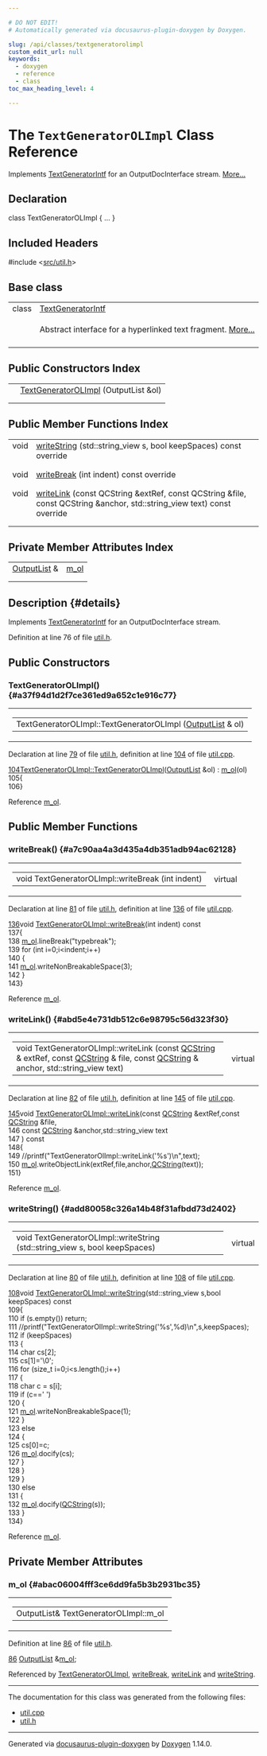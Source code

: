 ```yaml
---

# DO NOT EDIT!
# Automatically generated via docusaurus-plugin-doxygen by Doxygen.

slug: /api/classes/textgeneratorolimpl
custom_edit_url: null
keywords:
  - doxygen
  - reference
  - class
toc_max_heading_level: 4

---
```


<div class="doxyPage">

# The `TextGeneratorOLImpl` Class Reference

<p>Implements <a href="/web-doxygen/docs/api/classes/textgeneratorintf">TextGeneratorIntf</a> for an OutputDocInterface stream. <a href="#details">More...</a></p>

## Declaration

<div class="doxyDeclaration">
class TextGeneratorOLImpl { ... }
</div>

## Included Headers

<div class="doxyIncludesList">#include &lt;<a href="/web-doxygen/docs/api/files/src/util-h">src/util.h</a>&gt;
</div>

## Base class

<table class="doxyMembersIndex">

<tr class="doxyMemberIndexItem">
<td class="doxyMemberIndexItemType" align="left" valign="top">class</td>
<td class="doxyMemberIndexItemName" align="left" valign="top"><a href="/web-doxygen/docs/api/classes/textgeneratorintf">TextGeneratorIntf</a></td>
</tr>
<tr class="doxyMemberIndexDescription">
<td class="doxyMemberIndexDescriptionLeft"></td>
<td class="doxyMemberIndexDescriptionRight">
<p>Abstract interface for a hyperlinked text fragment. <a href="/web-doxygen/docs/api/classes/textgeneratorintf/#details">More...</a></p>
</td>
</tr>
<tr class="doxyMemberIndexSeparator">
<td class="doxyMemberIndexSeparator" colspan="2"></td>
</tr>

</table>

## Public Constructors Index

<table class="doxyMembersIndex">

<tr class="doxyMemberIndexItem">
<td class="doxyMemberIndexItemType" align="left" valign="top"></td>
<td class="doxyMemberIndexItemName" align="left" valign="top"><a href="#a37f94d1d2f7ce361ed9a652c1e916c77">TextGeneratorOLImpl</a> (OutputList &amp;ol)</td>
</tr>
<tr class="doxyMemberIndexDescription">
<td class="doxyMemberIndexDescriptionLeft"></td>
<td class="doxyMemberIndexDescriptionRight">
</td>
</tr>
<tr class="doxyMemberIndexSeparator">
<td class="doxyMemberIndexSeparator" colspan="2"></td>
</tr>

</table>

## Public Member Functions Index

<table class="doxyMembersIndex">

<tr class="doxyMemberIndexItem">
<td class="doxyMemberIndexItemType" align="left" valign="top">void</td>
<td class="doxyMemberIndexItemName" align="left" valign="top"><a href="#add80058c326a14b48f31afbdd73d2402">writeString</a> (std::string_view s, bool keepSpaces) const override</td>
</tr>
<tr class="doxyMemberIndexDescription">
<td class="doxyMemberIndexDescriptionLeft"></td>
<td class="doxyMemberIndexDescriptionRight">
</td>
</tr>
<tr class="doxyMemberIndexSeparator">
<td class="doxyMemberIndexSeparator" colspan="2"></td>
</tr>

<tr class="doxyMemberIndexItem">
<td class="doxyMemberIndexItemType" align="left" valign="top">void</td>
<td class="doxyMemberIndexItemName" align="left" valign="top"><a href="#a7c90aa4a3d435a4db351adb94ac62128">writeBreak</a> (int indent) const override</td>
</tr>
<tr class="doxyMemberIndexDescription">
<td class="doxyMemberIndexDescriptionLeft"></td>
<td class="doxyMemberIndexDescriptionRight">
</td>
</tr>
<tr class="doxyMemberIndexSeparator">
<td class="doxyMemberIndexSeparator" colspan="2"></td>
</tr>

<tr class="doxyMemberIndexItem">
<td class="doxyMemberIndexItemType" align="left" valign="top">void</td>
<td class="doxyMemberIndexItemName" align="left" valign="top"><a href="#abd5e4e731db512c6e98795c56d323f30">writeLink</a> (const QCString &amp;extRef, const QCString &amp;file, const QCString &amp;anchor, std::string_view text) const override</td>
</tr>
<tr class="doxyMemberIndexDescription">
<td class="doxyMemberIndexDescriptionLeft"></td>
<td class="doxyMemberIndexDescriptionRight">
</td>
</tr>
<tr class="doxyMemberIndexSeparator">
<td class="doxyMemberIndexSeparator" colspan="2"></td>
</tr>

</table>

## Private Member Attributes Index

<table class="doxyMembersIndex">

<tr class="doxyMemberIndexItem">
<td class="doxyMemberIndexItemType" align="left" valign="top"><a href="/web-doxygen/docs/api/classes/outputlist">OutputList</a> &amp;</td>
<td class="doxyMemberIndexItemName" align="left" valign="top"><a href="#abac06004fff3ce6dd9fa5b3b2931bc35">m_ol</a></td>
</tr>
<tr class="doxyMemberIndexDescription">
<td class="doxyMemberIndexDescriptionLeft"></td>
<td class="doxyMemberIndexDescriptionRight">
</td>
</tr>
<tr class="doxyMemberIndexSeparator">
<td class="doxyMemberIndexSeparator" colspan="2"></td>
</tr>

</table>

## Description {#details}

<p>Implements <a href="/web-doxygen/docs/api/classes/textgeneratorintf">TextGeneratorIntf</a> for an OutputDocInterface stream.</p>

<p>Definition at line 76 of file <a href="/web-doxygen/docs/api/files/src/util-h">util.h</a>.</p>

<div class="doxySectionDef">

## Public Constructors

### TextGeneratorOLImpl() {#a37f94d1d2f7ce361ed9a652c1e916c77}

<div class="doxyMemberItem">
<div class="doxyMemberProto">
<table class="doxyMemberLabels">
<tr class="doxyMemberLabels">
<td class="doxyMemberLabelsLeft">
<table class="doxyMemberName">
<tr>
<td class="doxyMemberName">TextGeneratorOLImpl::TextGeneratorOLImpl (<a href="/web-doxygen/docs/api/classes/outputlist">OutputList</a> &amp; ol)</td>
</tr>
</table>
</td>
</tr>
</table>
</div>
<div class="doxyMemberDoc">


<p>Declaration at line <a href="/web-doxygen/docs/api/files/src/util-h/#l00079">79</a> of file <a href="/web-doxygen/docs/api/files/src/util-h">util.h</a>, definition at line <a href="/web-doxygen/docs/api/files/src/util-cpp/#l00104">104</a> of file <a href="/web-doxygen/docs/api/files/src/util-cpp">util.cpp</a>.</p>

<div class="doxyProgramListing">

<div class="doxyCodeLine"><span class="doxyLineNumber"><a href="#a37f94d1d2f7ce361ed9a652c1e916c77">104</a></span><span class="doxyLineContent"><span class="doxyHighlight"><a href="#a37f94d1d2f7ce361ed9a652c1e916c77">TextGeneratorOLImpl::TextGeneratorOLImpl</a>(<a href="/web-doxygen/docs/api/classes/outputlist">OutputList</a> &amp;ol) : <a href="#abac06004fff3ce6dd9fa5b3b2931bc35">m_ol</a>(ol)</span></span></div>
<div class="doxyCodeLine"><span class="doxyLineNumber">105</span><span class="doxyLineContent"><span class="doxyHighlight">{</span></span></div>
<div class="doxyCodeLine"><span class="doxyLineNumber">106</span><span class="doxyLineContent"><span class="doxyHighlight">}</span></span></div>

</div>


Reference <a href="#abac06004fff3ce6dd9fa5b3b2931bc35">m&#95;ol</a>.
</div>
</div>

</div>

<div class="doxySectionDef">

## Public Member Functions

### writeBreak() {#a7c90aa4a3d435a4db351adb94ac62128}

<div class="doxyMemberItem">
<div class="doxyMemberProto">
<table class="doxyMemberLabels">
<tr class="doxyMemberLabels">
<td class="doxyMemberLabelsLeft">
<table class="doxyMemberName">
<tr>
<td class="doxyMemberName">void TextGeneratorOLImpl::writeBreak (int indent)</td>
</tr>
</table>
</td>
<td class="doxyMemberLabelsRight">
<span class="doxyMemberLabels">
<span class="doxyMemberLabel virtual">virtual</span>
</span>
</td>
</tr>
</table>
</div>
<div class="doxyMemberDoc">


<p>Declaration at line <a href="/web-doxygen/docs/api/files/src/util-h/#l00081">81</a> of file <a href="/web-doxygen/docs/api/files/src/util-h">util.h</a>, definition at line <a href="/web-doxygen/docs/api/files/src/util-cpp/#l00136">136</a> of file <a href="/web-doxygen/docs/api/files/src/util-cpp">util.cpp</a>.</p>

<div class="doxyProgramListing">

<div class="doxyCodeLine"><span class="doxyLineNumber"><a href="#a7c90aa4a3d435a4db351adb94ac62128">136</a></span><span class="doxyLineContent"><span class="doxyHighlightKeywordType">void</span><span class="doxyHighlight"> <a href="#a7c90aa4a3d435a4db351adb94ac62128">TextGeneratorOLImpl::writeBreak</a>(</span><span class="doxyHighlightKeywordType">int</span><span class="doxyHighlight"> indent)</span><span class="doxyHighlightKeyword"> const</span></span></div>
<div class="doxyCodeLine"><span class="doxyLineNumber">137</span><span class="doxyLineContent"><span class="doxyHighlight">{</span></span></div>
<div class="doxyCodeLine"><span class="doxyLineNumber">138</span><span class="doxyLineContent"><span class="doxyHighlight">  <a href="#abac06004fff3ce6dd9fa5b3b2931bc35">m_ol</a>.lineBreak(</span><span class="doxyHighlightStringLiteral">"typebreak"</span><span class="doxyHighlight">);</span></span></div>
<div class="doxyCodeLine"><span class="doxyLineNumber">139</span><span class="doxyLineContent"><span class="doxyHighlight">  </span><span class="doxyHighlightKeywordFlow">for</span><span class="doxyHighlight"> (</span><span class="doxyHighlightKeywordType">int</span><span class="doxyHighlight"> i=0;i&lt;indent;i++)</span></span></div>
<div class="doxyCodeLine"><span class="doxyLineNumber">140</span><span class="doxyLineContent"><span class="doxyHighlight">  {</span></span></div>
<div class="doxyCodeLine"><span class="doxyLineNumber">141</span><span class="doxyLineContent"><span class="doxyHighlight">    <a href="#abac06004fff3ce6dd9fa5b3b2931bc35">m_ol</a>.writeNonBreakableSpace(3);</span></span></div>
<div class="doxyCodeLine"><span class="doxyLineNumber">142</span><span class="doxyLineContent"><span class="doxyHighlight">  }</span></span></div>
<div class="doxyCodeLine"><span class="doxyLineNumber">143</span><span class="doxyLineContent"><span class="doxyHighlight">}</span></span></div>

</div>


Reference <a href="#abac06004fff3ce6dd9fa5b3b2931bc35">m&#95;ol</a>.
</div>
</div>

### writeLink() {#abd5e4e731db512c6e98795c56d323f30}

<div class="doxyMemberItem">
<div class="doxyMemberProto">
<table class="doxyMemberLabels">
<tr class="doxyMemberLabels">
<td class="doxyMemberLabelsLeft">
<table class="doxyMemberName">
<tr>
<td class="doxyMemberName">void TextGeneratorOLImpl::writeLink (const <a href="/web-doxygen/docs/api/classes/qcstring">QCString</a> &amp; extRef, const <a href="/web-doxygen/docs/api/classes/qcstring">QCString</a> &amp; file, const <a href="/web-doxygen/docs/api/classes/qcstring">QCString</a> &amp; anchor, std::string_view text)</td>
</tr>
</table>
</td>
<td class="doxyMemberLabelsRight">
<span class="doxyMemberLabels">
<span class="doxyMemberLabel virtual">virtual</span>
</span>
</td>
</tr>
</table>
</div>
<div class="doxyMemberDoc">


<p>Declaration at line <a href="/web-doxygen/docs/api/files/src/util-h/#l00082">82</a> of file <a href="/web-doxygen/docs/api/files/src/util-h">util.h</a>, definition at line <a href="/web-doxygen/docs/api/files/src/util-cpp/#l00145">145</a> of file <a href="/web-doxygen/docs/api/files/src/util-cpp">util.cpp</a>.</p>

<div class="doxyProgramListing">

<div class="doxyCodeLine"><span class="doxyLineNumber"><a href="#abd5e4e731db512c6e98795c56d323f30">145</a></span><span class="doxyLineContent"><span class="doxyHighlightKeywordType">void</span><span class="doxyHighlight"> <a href="#abd5e4e731db512c6e98795c56d323f30">TextGeneratorOLImpl::writeLink</a>(</span><span class="doxyHighlightKeyword">const</span><span class="doxyHighlight"> <a href="/web-doxygen/docs/api/classes/qcstring">QCString</a> &amp;extRef,</span><span class="doxyHighlightKeyword">const</span><span class="doxyHighlight"> <a href="/web-doxygen/docs/api/classes/qcstring">QCString</a> &amp;file,</span></span></div>
<div class="doxyCodeLine"><span class="doxyLineNumber">146</span><span class="doxyLineContent"><span class="doxyHighlight">                                    </span><span class="doxyHighlightKeyword">const</span><span class="doxyHighlight"> <a href="/web-doxygen/docs/api/classes/qcstring">QCString</a> &amp;anchor,std::string_view text</span></span></div>
<div class="doxyCodeLine"><span class="doxyLineNumber">147</span><span class="doxyLineContent"><span class="doxyHighlight">                                   )</span><span class="doxyHighlightKeyword"> const</span></span></div>
<div class="doxyCodeLine"><span class="doxyLineNumber">148</span><span class="doxyLineContent"><span class="doxyHighlight">{</span></span></div>
<div class="doxyCodeLine"><span class="doxyLineNumber">149</span><span class="doxyLineContent"><span class="doxyHighlight">  </span><span class="doxyHighlightComment">//printf("TextGeneratorOlImpl::writeLink('%s')\n",text);</span></span></div>
<div class="doxyCodeLine"><span class="doxyLineNumber">150</span><span class="doxyLineContent"><span class="doxyHighlight">  <a href="#abac06004fff3ce6dd9fa5b3b2931bc35">m_ol</a>.writeObjectLink(extRef,file,anchor,<a href="/web-doxygen/docs/api/classes/qcstring">QCString</a>(text));</span></span></div>
<div class="doxyCodeLine"><span class="doxyLineNumber">151</span><span class="doxyLineContent"><span class="doxyHighlight">}</span></span></div>

</div>


Reference <a href="#abac06004fff3ce6dd9fa5b3b2931bc35">m&#95;ol</a>.
</div>
</div>

### writeString() {#add80058c326a14b48f31afbdd73d2402}

<div class="doxyMemberItem">
<div class="doxyMemberProto">
<table class="doxyMemberLabels">
<tr class="doxyMemberLabels">
<td class="doxyMemberLabelsLeft">
<table class="doxyMemberName">
<tr>
<td class="doxyMemberName">void TextGeneratorOLImpl::writeString (std::string_view s, bool keepSpaces)</td>
</tr>
</table>
</td>
<td class="doxyMemberLabelsRight">
<span class="doxyMemberLabels">
<span class="doxyMemberLabel virtual">virtual</span>
</span>
</td>
</tr>
</table>
</div>
<div class="doxyMemberDoc">


<p>Declaration at line <a href="/web-doxygen/docs/api/files/src/util-h/#l00080">80</a> of file <a href="/web-doxygen/docs/api/files/src/util-h">util.h</a>, definition at line <a href="/web-doxygen/docs/api/files/src/util-cpp/#l00108">108</a> of file <a href="/web-doxygen/docs/api/files/src/util-cpp">util.cpp</a>.</p>

<div class="doxyProgramListing">

<div class="doxyCodeLine"><span class="doxyLineNumber"><a href="#add80058c326a14b48f31afbdd73d2402">108</a></span><span class="doxyLineContent"><span class="doxyHighlightKeywordType">void</span><span class="doxyHighlight"> <a href="#add80058c326a14b48f31afbdd73d2402">TextGeneratorOLImpl::writeString</a>(std::string_view s,</span><span class="doxyHighlightKeywordType">bool</span><span class="doxyHighlight"> keepSpaces)</span><span class="doxyHighlightKeyword"> const</span></span></div>
<div class="doxyCodeLine"><span class="doxyLineNumber">109</span><span class="doxyLineContent"><span class="doxyHighlight">{</span></span></div>
<div class="doxyCodeLine"><span class="doxyLineNumber">110</span><span class="doxyLineContent"><span class="doxyHighlight">  </span><span class="doxyHighlightKeywordFlow">if</span><span class="doxyHighlight"> (s.empty()) </span><span class="doxyHighlightKeywordFlow">return</span><span class="doxyHighlight">;</span></span></div>
<div class="doxyCodeLine"><span class="doxyLineNumber">111</span><span class="doxyLineContent"><span class="doxyHighlight">  </span><span class="doxyHighlightComment">//printf("TextGeneratorOlImpl::writeString('%s',%d)\n",s,keepSpaces);</span></span></div>
<div class="doxyCodeLine"><span class="doxyLineNumber">112</span><span class="doxyLineContent"><span class="doxyHighlight">  </span><span class="doxyHighlightKeywordFlow">if</span><span class="doxyHighlight"> (keepSpaces)</span></span></div>
<div class="doxyCodeLine"><span class="doxyLineNumber">113</span><span class="doxyLineContent"><span class="doxyHighlight">  {</span></span></div>
<div class="doxyCodeLine"><span class="doxyLineNumber">114</span><span class="doxyLineContent"><span class="doxyHighlight">    </span><span class="doxyHighlightKeywordType">char</span><span class="doxyHighlight"> cs[2];</span></span></div>
<div class="doxyCodeLine"><span class="doxyLineNumber">115</span><span class="doxyLineContent"><span class="doxyHighlight">    cs[1]=</span><span class="doxyHighlightCharLiteral">'\0'</span><span class="doxyHighlight">;</span></span></div>
<div class="doxyCodeLine"><span class="doxyLineNumber">116</span><span class="doxyLineContent"><span class="doxyHighlight">    </span><span class="doxyHighlightKeywordFlow">for</span><span class="doxyHighlight"> (</span><span class="doxyHighlightKeywordType">size_t</span><span class="doxyHighlight"> i=0;i&lt;s.length();i++)</span></span></div>
<div class="doxyCodeLine"><span class="doxyLineNumber">117</span><span class="doxyLineContent"><span class="doxyHighlight">    {</span></span></div>
<div class="doxyCodeLine"><span class="doxyLineNumber">118</span><span class="doxyLineContent"><span class="doxyHighlight">      </span><span class="doxyHighlightKeywordType">char</span><span class="doxyHighlight"> c = s[i];</span></span></div>
<div class="doxyCodeLine"><span class="doxyLineNumber">119</span><span class="doxyLineContent"><span class="doxyHighlight">      </span><span class="doxyHighlightKeywordFlow">if</span><span class="doxyHighlight"> (c==</span><span class="doxyHighlightCharLiteral">' '</span><span class="doxyHighlight">)</span></span></div>
<div class="doxyCodeLine"><span class="doxyLineNumber">120</span><span class="doxyLineContent"><span class="doxyHighlight">      {</span></span></div>
<div class="doxyCodeLine"><span class="doxyLineNumber">121</span><span class="doxyLineContent"><span class="doxyHighlight">        <a href="#abac06004fff3ce6dd9fa5b3b2931bc35">m_ol</a>.writeNonBreakableSpace(1);</span></span></div>
<div class="doxyCodeLine"><span class="doxyLineNumber">122</span><span class="doxyLineContent"><span class="doxyHighlight">      }</span></span></div>
<div class="doxyCodeLine"><span class="doxyLineNumber">123</span><span class="doxyLineContent"><span class="doxyHighlight">      </span><span class="doxyHighlightKeywordFlow">else</span></span></div>
<div class="doxyCodeLine"><span class="doxyLineNumber">124</span><span class="doxyLineContent"><span class="doxyHighlight">      {</span></span></div>
<div class="doxyCodeLine"><span class="doxyLineNumber">125</span><span class="doxyLineContent"><span class="doxyHighlight">        cs[0]=c;</span></span></div>
<div class="doxyCodeLine"><span class="doxyLineNumber">126</span><span class="doxyLineContent"><span class="doxyHighlight">        <a href="#abac06004fff3ce6dd9fa5b3b2931bc35">m_ol</a>.docify(cs);</span></span></div>
<div class="doxyCodeLine"><span class="doxyLineNumber">127</span><span class="doxyLineContent"><span class="doxyHighlight">      }</span></span></div>
<div class="doxyCodeLine"><span class="doxyLineNumber">128</span><span class="doxyLineContent"><span class="doxyHighlight">    }</span></span></div>
<div class="doxyCodeLine"><span class="doxyLineNumber">129</span><span class="doxyLineContent"><span class="doxyHighlight">  }</span></span></div>
<div class="doxyCodeLine"><span class="doxyLineNumber">130</span><span class="doxyLineContent"><span class="doxyHighlight">  </span><span class="doxyHighlightKeywordFlow">else</span></span></div>
<div class="doxyCodeLine"><span class="doxyLineNumber">131</span><span class="doxyLineContent"><span class="doxyHighlight">  {</span></span></div>
<div class="doxyCodeLine"><span class="doxyLineNumber">132</span><span class="doxyLineContent"><span class="doxyHighlight">    <a href="#abac06004fff3ce6dd9fa5b3b2931bc35">m_ol</a>.docify(<a href="/web-doxygen/docs/api/classes/qcstring">QCString</a>(s));</span></span></div>
<div class="doxyCodeLine"><span class="doxyLineNumber">133</span><span class="doxyLineContent"><span class="doxyHighlight">  }</span></span></div>
<div class="doxyCodeLine"><span class="doxyLineNumber">134</span><span class="doxyLineContent"><span class="doxyHighlight">}</span></span></div>

</div>


Reference <a href="#abac06004fff3ce6dd9fa5b3b2931bc35">m&#95;ol</a>.
</div>
</div>

</div>

<div class="doxySectionDef">

## Private Member Attributes

### m&#95;ol {#abac06004fff3ce6dd9fa5b3b2931bc35}

<div class="doxyMemberItem">
<div class="doxyMemberProto">
<table class="doxyMemberLabels">
<tr class="doxyMemberLabels">
<td class="doxyMemberLabelsLeft">
<table class="doxyMemberName">
<tr>
<td class="doxyMemberName">OutputList&amp; TextGeneratorOLImpl::m_ol</td>
</tr>
</table>
</td>
</tr>
</table>
</div>
<div class="doxyMemberDoc">


<p>Definition at line <a href="/web-doxygen/docs/api/files/src/util-h/#l00086">86</a> of file <a href="/web-doxygen/docs/api/files/src/util-h">util.h</a>.</p>

<div class="doxyProgramListing">

<div class="doxyCodeLine"><span class="doxyLineNumber"><a href="#abac06004fff3ce6dd9fa5b3b2931bc35">86</a></span><span class="doxyLineContent"><span class="doxyHighlight">    <a href="/web-doxygen/docs/api/classes/outputlist">OutputList</a> &amp;<a href="#abac06004fff3ce6dd9fa5b3b2931bc35">m_ol</a>;</span></span></div>

</div>


Referenced by <a href="#a37f94d1d2f7ce361ed9a652c1e916c77">TextGeneratorOLImpl</a>, <a href="#a7c90aa4a3d435a4db351adb94ac62128">writeBreak</a>, <a href="#abd5e4e731db512c6e98795c56d323f30">writeLink</a> and <a href="#add80058c326a14b48f31afbdd73d2402">writeString</a>.
</div>
</div>

</div>

<hr/>

<p>The documentation for this class was generated from the following files:</p>

<ul>
<li><a href="/web-doxygen/docs/api/files/src/util-cpp">util.cpp</a></li>
<li><a href="/web-doxygen/docs/api/files/src/util-h">util.h</a></li>
</ul>

<hr/>

<p class="doxyGeneratedBy">Generated via <a href="https://github.com/xpack/docusaurus-plugin-doxygen">docusaurus-plugin-doxygen</a> by <a href="https://www.doxygen.nl">Doxygen</a> 1.14.0.</p>

</div>
